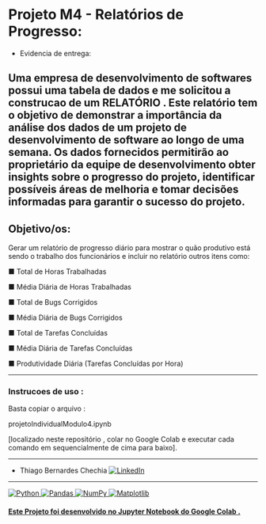 # Projeto M4 - Relatórios de Progresso:

- Evidencia de entrega:

Uma empresa de desenvolvimento de softwares possui uma tabela de dados e me solicitou a construcao de um RELATÓRIO . 
Este relatório tem o objetivo de demonstrar a importância da análise dos dados de um projeto de desenvolvimento de software ao longo de uma semana. 
Os dados fornecidos permitirão ao proprietário da equipe de desenvolvimento obter insights sobre o progresso do projeto, identificar possíveis áreas de melhoria e 
tomar decisões informadas para garantir o sucesso do projeto.
--------------------------------------------------------------------------------------------------------------------------------------------------------------------
## Objetivo/os:
Gerar um relatório de progresso diário para mostrar o quão produtivo está sendo o trabalho dos funcionários e incluir no relatório outros itens como:

■ Total de Horas Trabalhadas

■ Média Diária de Horas Trabalhadas

■ Total de Bugs Corrigidos

■ Média Diária de Bugs Corrigidos

■ Total de Tarefas Concluídas

■ Média Diária de Tarefas Concluídas

■ Produtividade Diária (Tarefas Concluídas por Hora)

--------------------------------------------------------------------------------------------------------------------------------------------------------------------
### Instrucoes de uso :
Basta copiar o arquivo : 

projetoIndividualModulo4.ipynb

[localizado neste repositório , colar no Google Colab e executar cada comando em sequencialmente de cima para baixo].

--------------------------------------------------------------------------------------------------------------------------------------------------------------------

- Thiago Bernardes Chechia <a href="https://www.linkedin.com/in/thiagochechia/">
        <img src="https://img.shields.io/badge/LinkedIn-blue?style=flat-square&logo=linkedin" alt="LinkedIn">

--------------------------------------------------------------------------------------------------------------------------------------------------------------------
![Python](https://img.shields.io/badge/python-3670A0?style=for-the-badge&logo=python&logoColor=ffdd54)
![Pandas](https://img.shields.io/badge/pandas-%23150458.svg?style=for-the-badge&logo=pandas&logoColor=white)
![NumPy](https://img.shields.io/badge/numpy-%23013243.svg?style=for-the-badge&logo=numpy&logoColor=white)
![Matplotlib](https://img.shields.io/badge/Matplotlib-%23ffffff.svg?style=for-the-badge&logo=Matplotlib&logoColor=black)

#### Este Projeto foi desenvolvido no Jupyter Notebook do Google Colab .
